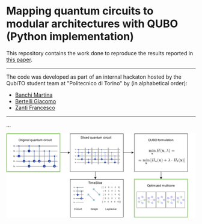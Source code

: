 # Mapping quantum circuits to modular architectures with QUBO (Python implementation)

This repository contains the work done to reproduce the results reported in [this paper](https://doi.ieeecomputersociety.org/10.1109/QCE57702.2023.00094).

---

The code was developed as part of an internal hackaton hosted by the QubiTO student team at "Politecnico di Torino" by (in alphabetical order):
- [Banchi Martina](https://github.com/martinabanchi)
- [Bertelli Giacomo](https://github.com/gamberoillecito)
- [Zanti Francesco](https://github.com/FraZoe98)

---
... 

![](/publ.drawio.svg)


